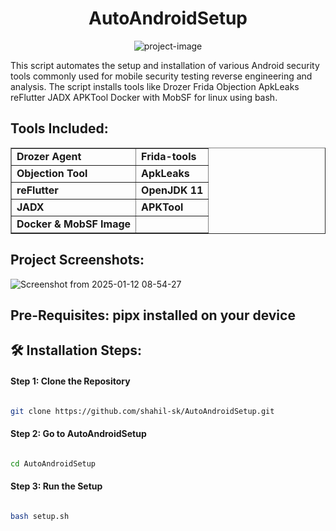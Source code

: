 <h1 align="center" id="title">AutoAndroidSetup</h1>

<p align="center"><img src="https://socialify.git.ci/shahil-sk/AutoAndroidSetup/image?font=Bitter&amp;logo=https%3A%2F%2Fimg.utdstc.com%2Ficon%2F164%2Fca4%2F164ca4248909975cac18e46fe9a8299e5682edebe4104168475cf1ab3c76f5d8%3A100&amp;name=1&amp;owner=1&amp;pattern=Solid&amp;theme=Dark" alt="project-image"></p>

<p id="description">This script automates the setup and installation of various Android security tools commonly used for mobile security testing reverse engineering and analysis. The script installs tools like Drozer Frida Objection ApkLeaks reFlutter JADX APKTool Docker with MobSF for linux using bash.</p>

## Tools Included:

<table border="1"> <tr> <td><strong>Drozer Agent</strong></td> <td><strong>Frida-tools</strong></td> </tr> <tr> <td><strong>Objection Tool</strong></td> <td><strong>ApkLeaks</strong></td> </tr> <tr> <td><strong>reFlutter</strong></td> <td><strong>OpenJDK 11</strong></td> </tr> <tr> <td><strong>JADX</strong></td> <td><strong>APKTool</strong></td> </tr> <tr> <td><strong>Docker & MobSF Image</strong></td> <td></td> </tr> </table>


<h2>Project Screenshots:</h2>

![Screenshot from 2025-01-12 08-54-27](https://github.com/user-attachments/assets/d7ff337b-e209-43b6-94c1-52ed6e725e66)

<h2>Pre-Requisites: pipx installed on your device</h2>

<h2>🛠️ Installation Steps:</h2>

  #### Step 1: Clone the Repository

```bash

git clone https://github.com/shahil-sk/AutoAndroidSetup.git

```

#### Step 2: Go to AutoAndroidSetup

```bash

cd AutoAndroidSetup

```

#### Step 3: Run the Setup

```bash

bash setup.sh

```
